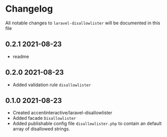 # Changelog

All notable changes to `laravel-disallowlister` will be documented in this file

## 0.2.1 2021-08-23
- readme

## 0.2.0 2021-08-23
- Added validation rule `disallowlister`

## 0.1.0 2021-08-23
- Created accentinteractive/laravel-disallowlister
- Added facade `Disallowlister`
- Added publishable config file `disallowlister.php` to contain an default array of disallowed strings. 
